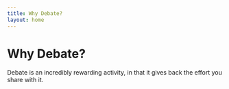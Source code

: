 ```yaml
---
title: Why Debate?
layout: home
---
```


# Why Debate?
Debate is an incredibly rewarding activity, in that it gives back the effort you share with it. 
